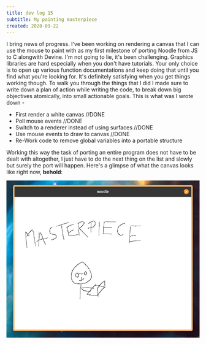 ```yaml
---
title: dev log 15
subtitle: My painting masterpiece
created: 2020-09-22
---
```


I bring news of progress. I've been working on rendering a canvas that I can use the mouse to paint with as my first milestone of porting Noodle from JS to C alongwith Devine. I'm not going to lie, it's been challenging. Graphics libraries are hard especially when you don't have tutorials. Your only choice is to open up various function documentations and keep doing that until you find what you're looking for. It's definitely satisfying when you get things working though. To walk you through the things that I did I made sure to write down a plan of action while writing the code, to break down big objectives atomically, into small actionable goals. This is what was I wrote down -

- First render a white canvas //DONE
- Poll mouse events //DONE
- Switch to a renderer instead of using surfaces //DONE
- Use mouse events to draw to canvas //DONE
- Re-Work code to remove global variables into a portable structure

Working this way the task of porting an entire program does not have to be dealt with altogether, I just have to do the next thing on the list and slowly but surely the port will happen. Here's a glimpse of what the canvas looks like right now, **behold**:

![](./static/images/dev_log_15_noodle.png)
